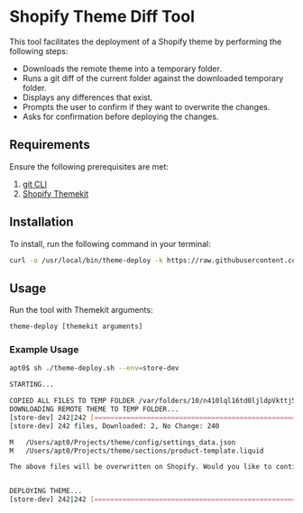 # Shopify Theme Diff Tool

This tool facilitates the deployment of a Shopify theme by performing the following steps:

- Downloads the remote theme into a temporary folder.
- Runs a git diff of the current folder against the downloaded temporary folder.
- Displays any differences that exist.
- Prompts the user to confirm if they want to overwrite the changes.
- Asks for confirmation before deploying the changes.

## Requirements

Ensure the following prerequisites are met:
1. [git CLI](https://git-scm.com/book/en/v2/Getting-Started-Installing-Git)
2. [Shopify Themekit](https://shopify.dev/tools/theme-kit/getting-started)


## Installation

To install, run the following command in your terminal:

```bash
curl -o /usr/local/bin/theme-deploy -k https://raw.githubusercontent.com/glaubermagal/theme-deploy/main/theme-deploy.sh && chmod +x /usr/local/bin/theme-deploy
```

## Usage
Run the tool with Themekit arguments:

```bash
theme-deploy [themekit arguments]
```

### Example Usage

```bash
apt0$ sh ./theme-deploy.sh --env=store-dev

STARTING...

COPIED ALL FILES TO TEMP FOLDER /var/folders/10/n410lql16td0ljldpVkttj5c0010gn/T/shopify-theme-.KZvdfyfc
DOWNLOADING REMOTE THEME TO TEMP FOLDER...
[store-dev] 242|242 [==============================================================================]  100 %
[store-dev] 242 files, Downloaded: 2, No Change: 240

M	/Users/apt0/Projects/theme/config/settings_data.json
M	/Users/apt0/Projects/theme/sections/product-template.liquid

The above files will be overwritten on Shopify. Would you like to continue anyway? (y/N)? y


DEPLOYING THEME...
[store-dev] 242|242 [==============================================================================]  100 %
```
